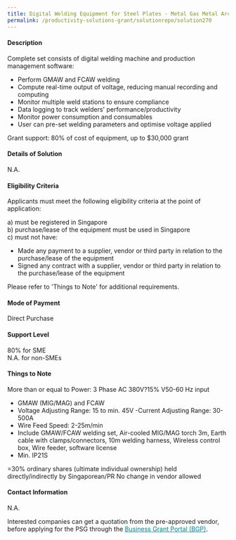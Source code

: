 ```yaml
---
title: Digital Welding Equipment for Steel Plates - Metal Gas Metal Arc Welding (GMAW) and Flux-cored Arc Welding (FCAW)
permalink: /productivity-solutions-grant/solutionrepo/solution270
---
```


#### Description

Complete set consists of digital welding machine and production management software:
- Perform GMAW and FCAW welding
- Compute real-time output of voltage, reducing manual recording and computing
- Monitor multiple weld stations to ensure compliance 
- Data logging to track welders' performance/productivity
- Monitor power consumption and consumables
- User can pre-set welding parameters and optimise voltage applied

Grant support: 80% of cost of equipment, up to $30,000 grant

#### Details of Solution

N.A.

#### Eligibility Criteria

Applicants must meet the following eligibility criteria at the point of application:

a) must be registered in Singapore <br>
b) purchase/lease of the equipment must be used in Singapore <br>
c) must not have:
- Made any payment to a supplier, vendor or third party in relation to the purchase/lease of the equipment
- Signed any contract with a supplier, vendor or third party in relation to the purchase/lease of the equipment

Please refer to 'Things to Note' for additional requirements.

#### Mode of Payment
Direct Purchase

#### Support Level
80% for SME <br>
N.A. for non-SMEs

#### Things to Note
More than or equal to Power: 3 Phase AC 380V?15% V50-60 Hz input
- GMAW (MIG/MAG) and FCAW
- Voltage Adjusting Range: 15 to min. 45V
-Current Adjusting Range: 30-500A
- Wire Feed Speed: 2-25m/min
- Include GMAW/FCAW welding set, Air-cooled MIG/MAG torch 3m, Earth cable with clamps/connectors, 10m welding harness, Wireless control box, Wire feeder, software license
- Min. IP21S

=30% ordinary shares (ultimate individual ownership) held directly/indirectly by Singaporean/PR
No change in vendor allowed

#### Contact Information
N.A.

Interested companies can get a quotation from the pre-approved vendor, before applying for the PSG through the <a target='_blank' style='color:#037e8a' href='https://www.businessgrants.gov.sg/'>Business Grant Portal (BGP)</a>.
